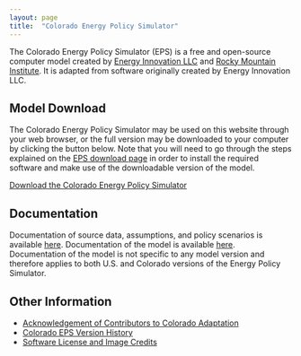 ```yaml
---
layout: page
title:  "Colorado Energy Policy Simulator"
---
```


The Colorado Energy Policy Simulator (EPS) is a free and open-source computer model created by [Energy Innovation LLC](https://energyinnovation.org/) and [Rocky Mountain Institute](https://rmi.org/).  It is adapted from software originally created by Energy Innovation LLC.

## Model Download

The Colorado Energy Policy Simulator may be used on this website through your web browser, or the full version may be downloaded to your computer by clicking the button below.  Note that you will need to go through the steps explained on the [EPS download page](https://us.energypolicy.solutions/docs/download.html) in order to install the required software and make use of the downloadable version of the model.

<p><a href="https://github.com/Energy-Innovation/eps-Colorado/archive/3.1.1.zip" class="btn">Download the Colorado Energy Policy Simulator</a></p>

## Documentation

Documentation of source data, assumptions, and policy scenarios is available [here](https://github.com/Energy-Innovation/eps-Colorado/raw/master/Colorado%20EPS%20Scenario%20Assumptions.pdf). Documentation of the model is available [here](https://us.energypolicy.solutions/docs/index.html).  Documentation of the model is not specific to any model version and therefore applies to both U.S. and Colorado versions of the Energy Policy Simulator.

## Other Information

* [Acknowledgement of Contributors to Colorado Adaptation](acknowledgement.html)
* [Colorado EPS Version History](version-history.html)
* [Software License and Image Credits](software-license.html)
